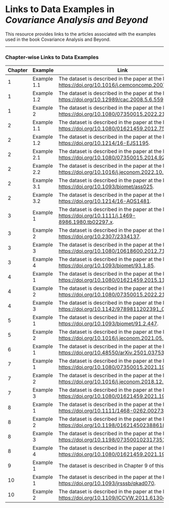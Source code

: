 # Links to Data Examples in *Covariance Analysis and Beyond*

This resource provides links to the articles associated with the examples used in the book Covariance Analysis and Beyond.

---

### Chapter-wise Links to Data Examples

| Chapter | Example | Link |
|---------|---------|------|
| 1    | Example 1.1 | The dataset is described in the paper at the link https://doi.org/10.1016/j.cemconcomp.2007.02.001.|
| 1    | Example 1.2 | The dataset is described in the paper at the link https://doi.org/10.12989/cac.2008.5.6.559.|
| 1    | Example 2 | The dataset is described in the paper at the link https://doi.org/10.1080/07350015.2022.2142593.|
| 2    | Example 1.1 | The dataset is described in the paper at the link https://doi.org/10.1080/01621459.2012.758041.|
| 2    | Example 1.2 | The dataset is described in the paper at the link https://doi.org/10.1214/16-EJS1195.|
| 2    | Example 2.1 | The dataset is described in the paper at the link https://doi.org/10.1080/07350015.2014.923317.|
| 2    | Example 2.2 | The dataset is described in the paper at the link https://doi.org/10.1016/j.jeconom.2022.10.008.|
| 2    | Example 3.1 | The dataset is described in the paper at the link https://doi.org/10.1093/biomet/ass025.|
| 2    | Example 3.2 | The dataset is described in the paper at the link https://doi.org/10.1214/16-AOS1481.|
| 3    | Example 1 | The dataset is described in the paper at the link https://doi.org/10.1111/j.1469-8986.1980.tb02297.x.|
| 3    | Example 2 | The dataset is described in the paper at the link https://doi.org/10.2307/2334137.|
| 3    | Example 3 | The dataset is described in the paper at the link https://doi.org/10.1080/10618600.2012.715556.|
| 3    | Example 4 | The dataset is described in the paper at the link https://doi.org/10.1093/biomet/93.1.85.|
| 4    | Example 1 | The dataset is described in the paper at the link https://doi.org/10.1080/01621459.2015.1131699.|
| 4    | Example 2 | The dataset is described in the paper at the link https://doi.org/10.1080/07350015.2022.2142593.|
| 4    | Example 3 | The dataset is described in the paper at the link https://doi.org/10.1142/9789811202391_0113.|
| 5    | Example 1 | The dataset is described in the paper at the link https://doi.org/10.1093/biomet/91.2.447.|
| 5    | Example 2 | The dataset is described in the paper at the link https://doi.org/10.1016/j.jeconom.2021.05.004.|
| 6    | Example 1 | The dataset is described in the paper at the link https://doi.org/10.48550/arXiv.2501.03753.|
| 7    | Example 1 | The dataset is described in the paper at the link https://doi.org/10.1080/07350015.2021.1953509.|
| 7    | Example 2 | The dataset is described in the paper at the link https://doi.org/10.1016/j.jeconom.2018.12.021.|
| 7    | Example 3 | The dataset is described in the paper at the link https://doi.org/10.1080/01621459.2021.1901718.|
| 8    | Example 1 | The dataset is described in the paper at the link https://doi.org/10.1111/1468-0262.00273.|
| 8    | Example 2 | The dataset is described in the paper at the link https://doi.org/10.1198/016214502388618960.|
| 8    | Example 3 | The dataset is described in the paper at the link https://doi.org/10.1198/073500102317351921.|
| 8    | Example 4 | The dataset is described in the paper at the link https://doi.org/10.1080/01621459.2021.1970569.|
| 9    | Example 1 | The dataset is described in Chapter 9 of this Book.|
| 10    | Example 1 | The dataset is described in the paper at the link https://doi.org/10.1093/jrsssb/qkad070.|
| 10    | Example 2 | The dataset is described in the paper at the link https://doi.org/10.1109/ICCVW.2011.6130452.|
